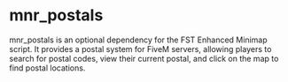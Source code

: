 # mnr_postals
mnr_postals is an optional dependency for the FST Enhanced Minimap script. It provides a postal system for FiveM servers, allowing players to search for postal codes, view their current postal, and click on the map to find postal locations.
